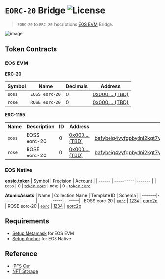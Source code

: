 # `EORC-20` **Bridge** ![License](https://img.shields.io/github/license/eorc20/eorc20-bridge)

> `EORC-20` to `ERC-20` Inscriptions [EOS EVM](https://eosnetwork.com/eos-evm/) Bridge.

![image](https://github.com/eorc20/eorc20-bridge/assets/550895/2d5ff02d-a235-4cd7-9eae-4ec1b64dba54)

## Token Contracts

### EOS EVM

**ERC-20**

| Symbol | Name          | Decimals  | Address |
| ----- | -------------- | ----------| ------- |
|`eoss` | `EOSS eorc-20` | 0         | [0x000.... (TBD)](https://explorer.evm.eosnetwork.com/address/0x000)
|`rose` | `ROSE eorc-20` | 0         | [0x000.... (TBD)](https://explorer.evm.eosnetwork.com/address/0x000)

**ERC-1155**

| Name   | Description  | ID    | Address | URI      |
| ------ | -------------|------ | ------- | ---------|
|`eoss`  | EOSS eorc-20 | 0     | [0x000.... (TBD)](https://explorer.evm.eosnetwork.com/address/0x000) | [bafybeig4vyfgpbydni2kgt7yzevvqcy2vsmluk4um6w2kvbmbscxbqswwy](https://bafybeig4vyfgpbydni2kgt7yzevvqcy2vsmluk4um6w2kvbmbscxbqswwy.ipfs.nftstorage.link/)
|`rose`  | ROSE eorc-20 | 0     | [0x000.... (TBD)](https://explorer.evm.eosnetwork.com/address/0x000) | [bafybeig4vyfgpbydni2kgt7yzevvqcy2vsmluk4um6w2kvbmbscxbqswwy](https://bafybeig4vyfgpbydni2kgt7yzevvqcy2vsmluk4um6w2kvbmbscxbqswwy.ipfs.nftstorage.link/)

### EOS Native

**eosio.token**
| Symbol | Precision | Account |
| ------ | ----------| ------- |
| `EOSS` | 0         | [token.eorc](https://bloks.io/account/token.eorc)
| `ROSE` | 0         | [token.eorc](https://bloks.io/account/token.eorc)

**AtomicAssets**
| Name   | Collection Name | Template ID | Schema |
| -------|---------------- | ------------| -------|
| EOSS eorc-20 | [`eorc`](https://atomichub.io/explorer/collection/eos-mainnet/eorc)          | [1234]((https://atomichub.io/explorer/template/eos-mainnet/eorc/1234))        | [eorc2o](https://atomichub.io/explorer/schema/eos-mainnet/eorc/eorc2o)
| ROSE eorc-20 | [`eorc`](https://atomichub.io/explorer/collection/eos-mainnet/eorc)          | [1234]((https://atomichub.io/explorer/template/eos-mainnet/eorc/1234))        | [eorc2o](https://atomichub.io/explorer/schema/eos-mainnet/eorc/eorc2o)

## Requirements

- [Setup Metamask](https://docs.eosnetwork.com/evm/quick-start/setup-metamask) for EOS EVM
- [Setup Anchor](https://www.greymass.com/anchor) for EOS Native

## Reference
- [IPFS Car](https://car.ipfs.io/)
- [NFT Storage](https://nft.storage/)